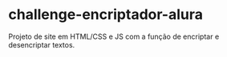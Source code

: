 # challenge-encriptador-alura
Projeto de site em HTML/CSS e JS com a função de encriptar e desencriptar textos.
